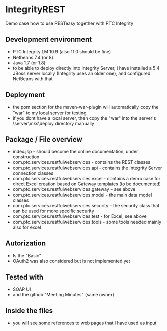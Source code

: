 # IntegrityREST
Demo case how to use RESTeasy together with PTC Integrity

##  Development environment
- PTC Integrity LM 10.9 (also 11.0 should be fine)
- Netbeans 7.4 (or 8)
- Java 1.7 (or 1.8)
- to be able to deploy directly into Integrity Server, I have installed a 5.4 JBoss server locally (Integrity uses an older one), and configured NetBeans with that 

## Deployment
- the pom section for the maven-war-plugin will automatically copy the "war" to my local server for testing
- if you dont have a local server, then copy the "war" into the server's \server\mks\deploy directory manually

## Package / File overview
- index.jsp - should become the online documentation, under construction
- com.ptc.services.restfulwebservices - contains the REST classes
- com.ptc.services.restfulwebservices.api - contains the Integrity Server connection classes
- com.ptc.services.restfulwebservices.excel - contains a demo case for direct Excel creation based on Gateway templates
  (to be documented)
- com.ptc.services.restfulwebservices.gateway - see above
- com.ptc.services.restfulwebservices.model - the main data model classes
- com.ptc.services.restfulwebservices.security - the security class that can be used for more specific security
- com.ptc.services.restfulwebservices.test - for Excel, see above
- com.ptc.services.restfulwebservices.tools - some tools needed mainly also for excel

## Autorization
- Is the "Basic"
- OAuth2 was also considered but is not implemented yet

## Tested with
- SOAP UI
- and the github "Meeting Minutes" (same owner)

## Inside the files
- you will see some references to web pages that I have used as input
